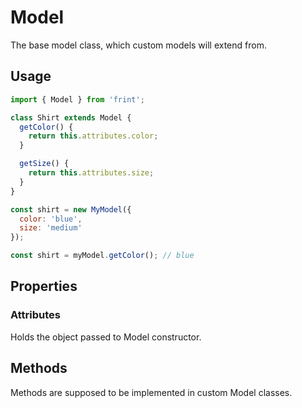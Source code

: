 # Model

The base model class, which custom models will extend from.

## Usage

```js
import { Model } from 'frint';

class Shirt extends Model {
  getColor() {
    return this.attributes.color;
  }

  getSize() {
    return this.attributes.size;
  }
}

const shirt = new MyModel({
  color: 'blue',
  size: 'medium'
});

const shirt = myModel.getColor(); // blue
```

## Properties

### Attributes

Holds the object passed to Model constructor.

## Methods

Methods are supposed to be implemented in custom Model classes.
